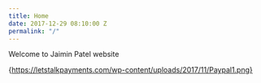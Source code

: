 ```yaml
---
title: Home
date: 2017-12-29 08:10:00 Z
permalink: "/"
---
```


Welcome to Jaimin Patel website

{https://letstalkpayments.com/wp-content/uploads/2017/11/Paypal1.png}